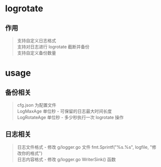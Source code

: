# logrotate

## 作用
> 支持自定义日志格式  
> 支持对日志进行 logrotate 截断并备份  
> 支持自定义备份数量  


# usage
## 备份相关  

> cfg.json 为配置文件  
> LogMaxAge 单位秒 - 可保留的日志最大时间长度  
> LogRotateAge 单位秒 - 多少秒执行一次 logrotate 操作  


## 日志相关  

> 日志文件格式 - 修改 g/logger.go 文件 fmt.Sprintf("%s.%s", logfile, "修改你的格式")  
> 日志内容格式 - 修改 g/logger.go WriterSink() 函数  
